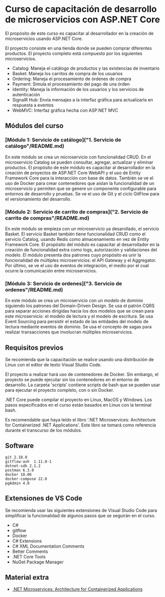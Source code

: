 # Curso de capacitación de desarrollo de microservicios con ASP.NET Core

El propósito de este curso es capacitar al desarrollador en la creación de microservicios usando ASP.NET Core. 

El proyecto consiste en una tienda donde se pueden comprar diferentes productos. El proyecto completo está compuesto por los siguientes microservicios.

* Catalog: Maneja el catálogo de productos y las existencias de inventario
* Basket: Maneja los carritos de compra de los usuarios
* Ordering: Maneja el procesamiento de órdenes de compra
* Payment: Simula el procesamiento del pago de una órden
* Identity: Maneja la información de los usuarios y los servicios de autenticación
* SignalR Hub: Envía mensajes a la interfaz gráfica para actualizarla en respuesta a eventos
* WebMVC: Interfaz gráfica hecha con ASP.NET MVC

## Módulos del curso

### [Módulo 1: Servicio de catálogo]("1. Servicio de catálogo"/README.md)

En este módulo se crea un microservicio con funcionalidad CRUD. En el microservicio Catalog se pueden consultar, agregar, actualizar y eliminar productos. El propósito de este módulo es capacitar al desarrollador en la creación de proyectos de ASP.NET Core WebAPI y el uso de Entity Framework Core para la interacción con base de datos. También se ve el uso de Docker para crear contenedores que aislan la funcionalidad de un microservicio y permiten que se genere un componente configurable para entornos de desarrollo y pruebas. Se ve el uso de Git y el ciclo GitFlow para el versionamiento del desarrollo.

### [Módulo 2: Servicio de carrito de compras]("2. Servicio de carrito de compras"/README.md)

En este módulo se empieza con un microservicio ya desarollado, el servicio Basket. El servicio Basket también tiene funcionalidad CRUD como el servicio Catalog, usando Redis como almacenamiento en vez de Entity Framework Core. El propósito del módulo es capacitar al desarrollador en la creación de funcionalidad extra como logs, autorización y validaciones del modelo. El módulo presenta dos patrones cuyo propósito es unir la funcionalidad de múltiples microservicios: el API Gateway y el Aggregator. Por último, se ve el uso de eventos de integración, el medio por el cual ocurre la comunicación entre microservicios.

### [Módulo 3: Servicio de ordenes]("3. Servicio de ordenes"/README.md)

En este módulo se crea un microservicio con un modelo de dominio siguiendo los patrones del Domain-Driven Design. Se usa el patrón CQRS para separar acciones dirigidas hacia los dos modelos que se crean para este microservicio: el modelo de lectura y el modelo de escritura. Se usa Event Sourcing para persistir el estado de las entidades del modelo de lectura mediante eventos de dominio. Se usa el concepto de sagas para realizar transacciones que involucran múltiples microservicios.

## Requisitos previos

Se recomienda que la capacitación se realice usando una distribución de Linux con el editor de texto Visual Studio Code.

El proyecto a realizar hará uso de contenedores de Docker. Sin embargo, el proyecto se puede ejecutar sin los contenedores en el entorno de desarrollo. La carpeta 'scripts' contiene scripts de bash que se pueden usar para ejecutar el proyecto completo, con o sin Docker.

.NET Core puede compilar el proyecto en Linux, MacOS y Windows. Los pasos especificados en el curso están basados en Linux con la terminal bash.

Es recomendable que haya leído el libro '.NET Microservices: Architecture for Containerized .NET Applications'. Este libro se tomará como referencia durante el transcurso de los módulos.

## Software

```
git 2.18.0
gitflow-avh  1.11.0-1
dotnet-sdk 2.1.2
postman 6.3.0
docker 18.06
docker-compose 22.0
pgAdmin 4.0
```

## Extensiones de VS Code

Se recomienda usar las siguientes extensiones de Visual Studio Code para simplificar la funcionalidad de algunos pasos que se seguirán en el curso.

* C#
* gitflow
* Docker
* C# Extensions
* C# XML Documentation Comments
* Better Comments
* .NET Core Tools
* NuGet Package Manager

## Material extra

* [.NET Microservices: Architecture for Containerized Applications](https://aka.ms/microservicesebook)